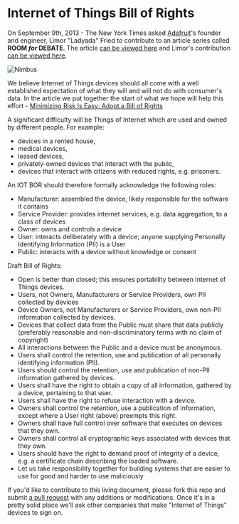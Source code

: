 # Internet of Things Bill of Rights

On September 9th, 2013 - The New York Times asked [Adafruit][1]'s founder and engineer, Limor "Ladyada" Fried to contribute to an article series called **ROOM *for* DEBATE**. The article [can be viewed here][2] and Limor's contribution [can be viewed here][3].

![Nimbus][5]

We believe Internet of Things devices should all come with a well established expectation of what they will and will not do with consumer's data. In the article we put together the start of what we hope will help this effort - [Minimizing Risk Is Easy: Adopt a Bill of Rights][3]

A significant difficulty will be Things of Internet which are used and owned by different people.  For example:
* devices in a rented house,
* medical devices,
* leased devices,
* privately-owned devices that interact with the public,
* devices that interact with citizens with reduced rights, e.g. prisoners.

An IOT BOR should therefore formally acknowledge the following roles:
* Manufacturer: assembled the device, likely responsible for the software it contains
* Service Provider: provides internet services, e.g. data aggregation, to a class of devices
* Owner: owns and controls a device
* User: interacts deliberately with a device; anyone supplying Personally Identifying Information (PII) is a User
* Public: interacts with a device without knowledge or consent

Draft Bill of Rights:
* Open is better than closed; this ensures portability between Internet of Things devices.
* Users, not Owners, Manufacturers or Service Providers, own PII collected by devices
* Device Owners, not Manufacturers or Service Providers, own non-PII information collected by devices.
* Devices that collect data from the Public must share that data publicly (preferably reasonable and non-discriminatory terms with no claim of copyright)
* All interactions between the Public and a device must be anonymous.
* Users shall control the retention, use and publication of all personally identifying information (PII).
* Users should control the retention, use and publication of non-PII information gathered by devices.
* Users shall have the right to obtain a copy of all information, gathered by a device, pertaining to that user.
* Users shall have the right to refuse interaction with a device.
* Owners shall control the retention, use a publication of information, except where a User right (above) preempts this right.
* Owners shall have full control over software that executes on devices that they own.
* Owners shall control all cryptographic keys associated with devices that they own.
* Users should have the right to demand proof of integrity of a device, e.g. a certificate chain describing the loaded software.
* Let us take responsibility together for building systems that are easier to use for good and harder to use maliciously

If you'd like to contribute to this living document, please fork this repo and submit [a pull request][4] with any additions or modifications. Once it's in a pretty solid place we'll ask other companies that make "Internet of Things" devices to sign on.

[1]: https://www.adafruit.com/
[2]: http://www.nytimes.com/roomfordebate/2013/09/08/privacy-and-the-internet-of-things
[3]: http://www.nytimes.com/roomfordebate/2013/09/08/privacy-and-the-internet-of-things/a-bill-of-rights-for-the-internet-of-things
[4]: https://github.com/adafruit/iot-bill-of-rights/pulls
[5]: /nimbus.jpg?raw=true
